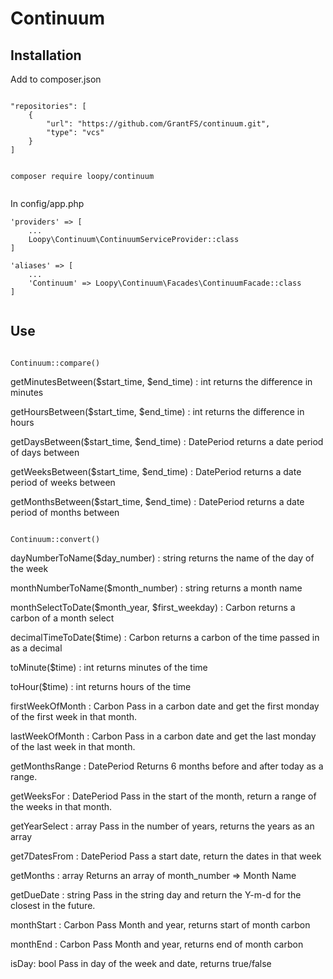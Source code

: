 # Continuum

## Installation

Add to composer.json

```

"repositories": [
    {
        "url": "https://github.com/GrantFS/continuum.git",
        "type": "vcs"
    }
]

```

```

composer require loopy/continuum


```

In config/app.php

```
'providers' => [
    ...
    Loopy\Continuum\ContinuumServiceProvider::class
]

'aliases' => [
    ...
    'Continuum' => Loopy\Continuum\Facades\ContinuumFacade::class
]


```

## Use

```

Continuum::compare()

```

getMinutesBetween($start_time, $end_time) : int
returns the difference in minutes

getHoursBetween($start_time, $end_time) : int
returns the difference in hours

getDaysBetween($start_time, $end_time) : DatePeriod
returns a date period of days between

getWeeksBetween($start_time, $end_time) : DatePeriod
returns a date period of weeks between

getMonthsBetween($start_time, $end_time) : DatePeriod
returns a date period of months between


```

Continuum::convert()

```

dayNumberToName($day_number) : string
returns the name of the day of the week

monthNumberToName($month_number) : string
returns a month name

monthSelectToDate($month_year, $first_weekday) : Carbon
returns a carbon of a month select

decimalTimeToDate($time) : Carbon
returns a carbon of the time passed in as a decimal

toMinute($time) : int
returns minutes of the time

toHour($time) : int
returns hours of the time



firstWeekOfMonth : Carbon
Pass in a carbon date and get the first monday of the first week in that month.

lastWeekOfMonth : Carbon
Pass in a carbon date and get the last monday of the last week in that month.

getMonthsRange : DatePeriod
Returns 6 months before and after today as a range.

getWeeksFor : DatePeriod
Pass in the start of the month, return a range of the weeks in that month.

getYearSelect : array
Pass in the number of years, returns the years as an array

get7DatesFrom : DatePeriod
Pass a start date, return the dates in that week

getMonths : array
Returns an array of month_number => Month Name

getDueDate : string
Pass in the string day and return the Y-m-d for the closest in the future.

monthStart : Carbon
Pass Month and year, returns start of month carbon

monthEnd : Carbon
Pass Month and year, returns end of month carbon

isDay: bool
Pass in day of the week and date, returns true/false



